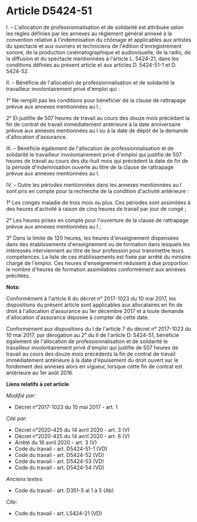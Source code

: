 # Article D5424-51

I. – L'allocation de professionnalisation et de solidarité est attribuée selon les règles définies par les annexes au
règlement général annexé à la convention relative à l'indemnisation du chômage et applicables aux artistes du spectacle et
aux ouvriers et techniciens de l'édition d'enregistrement sonore, de la production cinématographique et audiovisuelle, de la
radio, de la diffusion et du spectacle mentionnées à l'article L. 5424-21, dans les conditions définies au présent article et
aux articles D. 5424-51-1 et D. 5424-52. 

II. – Bénéficie de l'allocation de professionnalisation et de solidarité le travailleur involontairement privé d'emploi
qui : 

1° Ne remplit pas les conditions pour bénéficier de la clause de rattrapage prévue aux annexes mentionnées au I ; 

2° Et justifie de 507 heures de travail au cours des douze mois précédant la fin de contrat de travail immédiatement
antérieure à la date anniversaire prévue aux annexes mentionnées au I ou à la date de dépôt de la demande d'allocation
d'assurance. 

III. – Bénéficie également de l'allocation de professionnalisation et de solidarité le travailleur involontairement privé
d'emploi qui justifie de 507 heures de travail au cours des dix-huit mois qui précèdent la date de fin de la période
d'indemnisation ouverte au titre de la clause de rattrapage prévue aux annexes mentionnées au I. 

IV. – Outre les périodes mentionnées dans les annexes mentionnées au I sont pris en compte pour la recherche de la condition
d'activité antérieure : 

1° Les congés maladie de trois mois ou plus. Ces périodes sont assimilées à des heures d'activité à raison de cinq heures de
travail par jour de congé ; 

2° Les heures prises en compte pour l'ouverture de la clause de rattrapage prévue aux annexes mentionnées au I ; 

3° Dans la limite de 120 heures, les heures d'enseignement dispensées dans des établissements d'enseignement ou de formation
dans lesquels les intéressés interviennent au titre de leur profession pour transmettre leurs compétences. La liste de ces
établissements est fixée par arrêté du ministre chargé de l'emploi. Ces heures d'enseignement réduisent à due proportion le
nombre d'heures de formation assimilables conformément aux annexes précitées.

**Nota:**

Conformément à l'article 6 du décret n° 2017-1023 du 10 mai 2017, les dispositions du présent article sont applicables aux
allocataires en fin de droit à l'allocation d'assurance au 1er décembre 2017 et à toute demande d'allocation d'assurance
déposée à compter de cette date.

Conformément aux dispositions du I de l'article 7 du décret n° 2017-1023 du 10 mai 2017, par dérogation au 2° du II de
l'article D. 5424-51, bénéficie également de l'allocation de professionnalisation et de solidarité le travailleur
involontairement privé d'emploi qui justifie de 507 heures de travail au cours des douze mois précédents la fin de contrat de
travail immédiatement antérieure à la date d'épuisement du droit ouvert sur le fondement des annexes alors en vigueur,
lorsque cette fin de contrat est antérieure au 1er août 2016.

**Liens relatifs à cet article**

_Modifié par_:

  - Décret n°2017-1023 du 10 mai 2017 - art. 1

_Cité par_:

  - Décret n°2020-425 du 14 avril 2020 - art. 3 (V)
  - Décret n°2020-425 du 14 avril 2020 - art. 6 (V)
  - Arrêté du 16 avril 2020 - art. 3 (V)
  - Code du travail - art. D5424-51-1 (VD)
  - Code du travail - art. D5424-52 (VD)
  - Code du travail - art. D5424-53 (VD)
  - Code du travail - art. D5424-54 (VD)

_Anciens textes_:

  - Code du travail - art. D351-5 al 1 à 5 (Ab)

_Cite_:

  - Code du travail - art. L5424-21 (VD)
